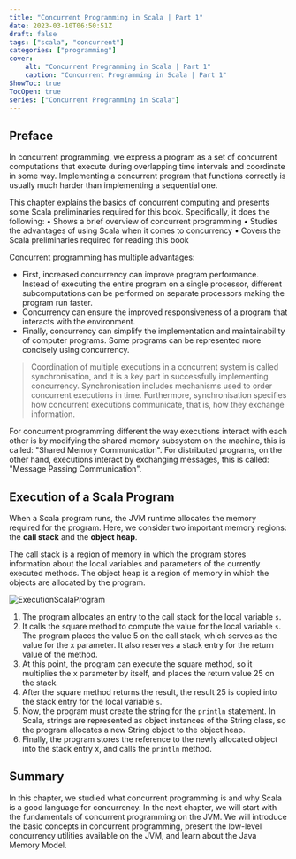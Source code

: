 ```yaml
---
title: "Concurrent Programming in Scala | Part 1"
date: 2023-03-10T06:50:51Z
draft: false
tags: ["scala", "concurrent"]
categories: ["programming"]
cover:
    alt: "Concurrent Programming in Scala | Part 1"
    caption: "Concurrent Programming in Scala | Part 1"
ShowToc: true
TocOpen: true
series: ["Concurrent Programming in Scala"]
---
```


## Preface

In concurrent programming, we express a program as a set of concurrent computations that execute during overlapping time intervals and coordinate in some way. Implementing a concurrent program that functions correctly is usually much harder than implementing a sequential one.

This chapter explains the basics of concurrent computing and presents some Scala preliminaries required for this book. Specifically, it does the following:
• Shows a brief overview of concurrent programming
• Studies the advantages of using Scala when it comes to concurrency
• Covers the Scala preliminaries required for reading this book

Concurrent programming has multiple advantages:

- First, increased concurrency can improve program performance. Instead of executing the entire program on a single processor, different subcomputations can be performed on separate processors making the program run faster.
- Concurrency can ensure the improved responsiveness of a program that interacts with the environment.
- Finally, concurrency can simplify the implementation and maintainability of computer programs. Some programs can be represented more concisely using concurrency.

> Coordination of multiple executions in a concurrent system is called synchronisation, and it is a key part in successfully implementing concurrency. Synchronisation includes mechanisms used to order concurrent executions in time. Furthermore, synchronisation specifies how concurrent executions communicate, that is, how they exchange information.

For concurrent programming different the way executions interact with each other is by modifying the shared memory subsystem on the machine, this is called: "Shared Memory Communication". For distributed programs, on the other hand, executions interact by exchanging messages, this is called: "Message Passing Communication".

## Execution of a Scala Program

When a Scala program runs, the JVM runtime allocates the memory required for the program. Here, we consider two important memory regions: the **call stack** and the **object heap**.

The call stack is a region of memory in which the program stores information about the local variables and parameters of the currently executed methods. The object heap is a region of memory in which the objects are allocated by the program.

![ExecutionScalaProgram](/images/ExecutionScalaProgram.png)

1. The program allocates an entry to the call stack for the local variable `s`.
2. It calls the square method to compute the value for the local variable `s`. The program places the value 5 on the call stack, which serves as the value for the x parameter. It also reserves a stack entry for the return value of the method.
3. At this point, the program can execute the square method, so it multiplies the x parameter by itself, and places the return value 25 on the stack.
4. After the square method returns the result, the result 25 is copied into the stack entry for the local variable `s`.
5. Now, the program must create the string for the `println` statement. In Scala, strings are represented as object instances of the String class, so the program allocates a new String object to the object heap.
6. Finally, the program stores the reference to the newly allocated object into the stack entry x, and calls the `println` method.

## Summary

In this chapter, we studied what concurrent programming is and why Scala is a good language for concurrency. In the next chapter, we will start with the fundamentals of concurrent programming on the JVM. We will introduce the basic concepts in concurrent programming, present the low-level concurrency utilities available on the JVM, and learn about
the Java Memory Model.
